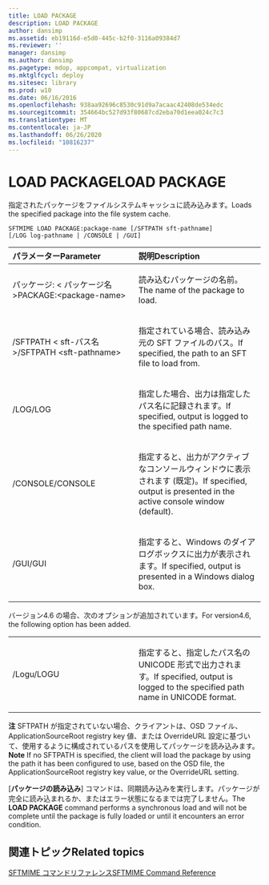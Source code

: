 ```yaml
---
title: LOAD PACKAGE
description: LOAD PACKAGE
author: dansimp
ms.assetid: eb19116d-e5d0-445c-b2f0-3116a09384d7
ms.reviewer: ''
manager: dansimp
ms.author: dansimp
ms.pagetype: mdop, appcompat, virtualization
ms.mktglfcycl: deploy
ms.sitesec: library
ms.prod: w10
ms.date: 06/16/2016
ms.openlocfilehash: 938aa92696c8530c91d9a7acaac42408de534edc
ms.sourcegitcommit: 354664bc527d93f80687cd2eba70d1eea024c7c3
ms.translationtype: MT
ms.contentlocale: ja-JP
ms.lasthandoff: 06/26/2020
ms.locfileid: "10816237"
---
```

# <span data-ttu-id="16acf-103">LOAD PACKAGE</span><span class="sxs-lookup"><span data-stu-id="16acf-103">LOAD PACKAGE</span></span>


<span data-ttu-id="16acf-104">指定されたパッケージをファイルシステムキャッシュに読み込みます。</span><span class="sxs-lookup"><span data-stu-id="16acf-104">Loads the specified package into the file system cache.</span></span>

`SFTMIME LOAD PACKAGE:package-name [/SFTPATH sft-pathname]                 [/LOG log-pathname | /CONSOLE | /GUI]`

<table>
<colgroup>
<col width="50%" />
<col width="50%" />
</colgroup>
<thead>
<tr class="header">
<th align="left"><span data-ttu-id="16acf-105">パラメーター</span><span class="sxs-lookup"><span data-stu-id="16acf-105">Parameter</span></span></th>
<th align="left"><span data-ttu-id="16acf-106">説明</span><span class="sxs-lookup"><span data-stu-id="16acf-106">Description</span></span></th>
</tr>
</thead>
<tbody>
<tr class="odd">
<td align="left"><p><span data-ttu-id="16acf-107">パッケージ: &lt; パッケージ名&gt;</span><span class="sxs-lookup"><span data-stu-id="16acf-107">PACKAGE:&lt;package-name&gt;</span></span></p></td>
<td align="left"><p><span data-ttu-id="16acf-108">読み込むパッケージの名前。</span><span class="sxs-lookup"><span data-stu-id="16acf-108">The name of the package to load.</span></span></p></td>
</tr>
<tr class="even">
<td align="left"><p><span data-ttu-id="16acf-109">/SFTPATH &lt; sft-パス名&gt;</span><span class="sxs-lookup"><span data-stu-id="16acf-109">/SFTPATH &lt;sft-pathname&gt;</span></span></p></td>
<td align="left"><p><span data-ttu-id="16acf-110">指定されている場合、読み込み元の SFT ファイルのパス。</span><span class="sxs-lookup"><span data-stu-id="16acf-110">If specified, the path to an SFT file to load from.</span></span></p></td>
</tr>
<tr class="odd">
<td align="left"><p><span data-ttu-id="16acf-111">/LOG</span><span class="sxs-lookup"><span data-stu-id="16acf-111">/LOG</span></span></p></td>
<td align="left"><p><span data-ttu-id="16acf-112">指定した場合、出力は指定したパス名に記録されます。</span><span class="sxs-lookup"><span data-stu-id="16acf-112">If specified, output is logged to the specified path name.</span></span></p></td>
</tr>
<tr class="even">
<td align="left"><p><span data-ttu-id="16acf-113">/CONSOLE</span><span class="sxs-lookup"><span data-stu-id="16acf-113">/CONSOLE</span></span></p></td>
<td align="left"><p><span data-ttu-id="16acf-114">指定すると、出力がアクティブなコンソールウィンドウに表示されます (既定)。</span><span class="sxs-lookup"><span data-stu-id="16acf-114">If specified, output is presented in the active console window (default).</span></span></p></td>
</tr>
<tr class="odd">
<td align="left"><p><span data-ttu-id="16acf-115">/GUI</span><span class="sxs-lookup"><span data-stu-id="16acf-115">/GUI</span></span></p></td>
<td align="left"><p><span data-ttu-id="16acf-116">指定すると、Windows のダイアログボックスに出力が表示されます。</span><span class="sxs-lookup"><span data-stu-id="16acf-116">If specified, output is presented in a Windows dialog box.</span></span></p></td>
</tr>
</tbody>
</table>

 

<span data-ttu-id="16acf-117">バージョン4.6 の場合、次のオプションが追加されています。</span><span class="sxs-lookup"><span data-stu-id="16acf-117">For version4.6, the following option has been added.</span></span>

<table>
<colgroup>
<col width="50%" />
<col width="50%" />
</colgroup>
<tbody>
<tr class="odd">
<td align="left"><p><span data-ttu-id="16acf-118">/Logu</span><span class="sxs-lookup"><span data-stu-id="16acf-118">/LOGU</span></span></p></td>
<td align="left"><p><span data-ttu-id="16acf-119">指定すると、指定したパス名の UNICODE 形式で出力されます。</span><span class="sxs-lookup"><span data-stu-id="16acf-119">If specified, output is logged to the specified path name in UNICODE format.</span></span></p></td>
</tr>
</tbody>
</table>

 

<span data-ttu-id="16acf-120">**注** SFTPATH が指定されていない場合、クライアントは、OSD ファイル、ApplicationSourceRoot registry key 値、または OverrideURL 設定に基づいて、使用するように構成されているパスを使用してパッケージを読み込みます。</span><span class="sxs-lookup"><span data-stu-id="16acf-120">**Note** If no SFTPATH is specified, the client will load the package by using the path it has been configured to use, based on the OSD file, the ApplicationSourceRoot registry key value, or the OverrideURL setting.</span></span>

<span data-ttu-id="16acf-121">[**パッケージの読み込み**] コマンドは、同期読み込みを実行します。パッケージが完全に読み込まれるか、またはエラー状態になるまでは完了しません。</span><span class="sxs-lookup"><span data-stu-id="16acf-121">The **LOAD PACKAGE** command performs a synchronous load and will not be complete until the package is fully loaded or until it encounters an error condition.</span></span>

 

## <span data-ttu-id="16acf-122">関連トピック</span><span class="sxs-lookup"><span data-stu-id="16acf-122">Related topics</span></span>


[<span data-ttu-id="16acf-123">SFTMIME コマンドリファレンス</span><span class="sxs-lookup"><span data-stu-id="16acf-123">SFTMIME Command Reference</span></span>](sftmime--command-reference.md)

 

 





